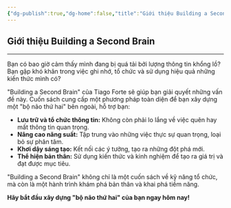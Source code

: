 ```yaml
---
{"dg-publish":true,"dg-home":false,"title":"Giới thiệu Building a Second Brain","date":"2025-01-31","tags":["book","books/building-second-brain"],"dg-path":"Books/Building a Second Brain/Giới thiệu Building a Second Brain.md","permalink":"/books/building-a-second-brain/gioi-thieu-building-a-second-brain/","dgPassFrontmatter":true,"noteIcon":"","updated":"2025-01-31T09:35:55.194+07:00"}
---
```


## Giới thiệu Building a Second Brain
---

Bạn có bao giờ cảm thấy mình đang bị quá tải bởi lượng thông tin khổng lồ? Bạn gặp khó khăn trong việc ghi nhớ, tổ chức và sử dụng hiệu quả những kiến thức mình có?

"Building a Second Brain" của Tiago Forte sẽ giúp bạn giải quyết những vấn đề này. Cuốn sách cung cấp một phương pháp toàn diện để bạn xây dựng một "bộ não thứ hai" bên ngoài, hỗ trợ bạn:

* **Lưu trữ và tổ chức thông tin:** Không còn phải lo lắng về việc quên hay mất thông tin quan trọng.
* **Nâng cao năng suất:** Tập trung vào những việc thực sự quan trọng, loại bỏ sự phân tâm.
* **Khơi dậy sáng tạo:** Kết nối các ý tưởng, tạo ra những đột phá mới.
* **Thể hiện bản thân:**  Sử dụng kiến thức và kinh nghiệm để tạo ra giá trị và đạt được mục tiêu.

"Building a Second Brain" không chỉ là một cuốn sách về kỹ năng tổ chức, mà còn là một hành trình khám phá bản thân và khai phá tiềm năng. 

**Hãy bắt đầu xây dựng "bộ não thứ hai" của bạn ngay hôm nay!**